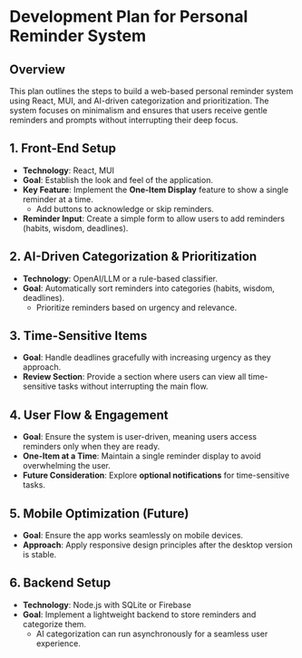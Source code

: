 
# Development Plan for Personal Reminder System

## Overview
This plan outlines the steps to build a web-based personal reminder system using React, MUI, and AI-driven categorization and prioritization. The system focuses on minimalism and ensures that users receive gentle reminders and prompts without interrupting their deep focus.

## 1. Front-End Setup
- **Technology**: React, MUI
- **Goal**: Establish the look and feel of the application.
- **Key Feature**: Implement the **One-Item Display** feature to show a single reminder at a time.
  - Add buttons to acknowledge or skip reminders.
- **Reminder Input**: Create a simple form to allow users to add reminders (habits, wisdom, deadlines).
  
## 2. AI-Driven Categorization & Prioritization
- **Technology**: OpenAI/LLM or a rule-based classifier.
- **Goal**: Automatically sort reminders into categories (habits, wisdom, deadlines).
  - Prioritize reminders based on urgency and relevance.

## 3. Time-Sensitive Items
- **Goal**: Handle deadlines gracefully with increasing urgency as they approach.
- **Review Section**: Provide a section where users can view all time-sensitive tasks without interrupting the main flow.

## 4. User Flow & Engagement
- **Goal**: Ensure the system is user-driven, meaning users access reminders only when they are ready.
- **One-Item at a Time**: Maintain a single reminder display to avoid overwhelming the user.
- **Future Consideration**: Explore **optional notifications** for time-sensitive tasks.

## 5. Mobile Optimization (Future)
- **Goal**: Ensure the app works seamlessly on mobile devices.
- **Approach**: Apply responsive design principles after the desktop version is stable.

## 6. Backend Setup
- **Technology**: Node.js with SQLite or Firebase
- **Goal**: Implement a lightweight backend to store reminders and categorize them.
  - AI categorization can run asynchronously for a seamless user experience.
